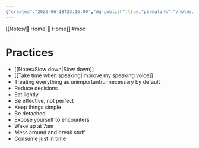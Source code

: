 ```yaml
---
{"created":"2023-06-18T23:16:00","dg-publish":true,"permalink":"/notes/practices-mo-c/","dgPassFrontmatter":true,"updated":"2025-04-18T12:04:25.046+02:00"}
---
```


[[Notes/ Home\| Home]] #moc 
# Practices
- [[Notes/Slow down\|Slow down]]
- [[Take time when speaking\|improve my speaking voice]]
- Treating everything as unimportant/unnecessary by default
- Reduce decisions
- Eat lightly
- Be effective, not perfect
- Keep things simple
- Be detached
- Expose yourself to encounters
- Wake up at 7am
- Mess around and break stuff
- Consume just in time